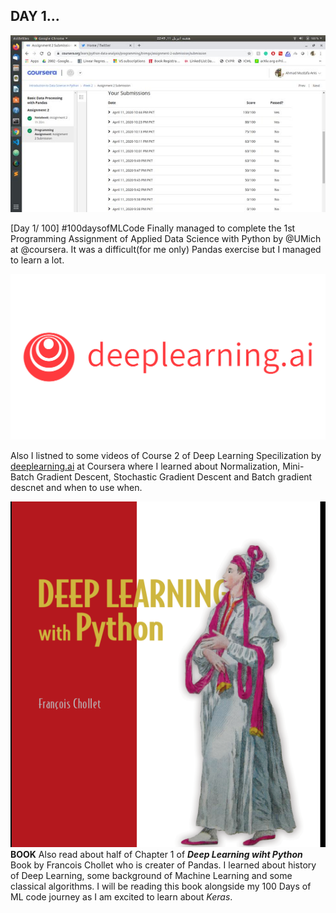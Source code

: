 ## DAY 1...
<img src="1.jpeg"></img>

  [Day 1/ 100] #100daysofMLCode Finally managed to complete the 1st Programming Assignment of Applied Data Science with Python by @UMich at @coursera. It was a difficult(for me only) Pandas exercise but I managed to learn a lot. 

<img src="2.png"></img>

  Also I listned to some videos of Course 2 of Deep Learning Specilization by [deeplearning.ai](deeplearning.ai) at Coursera    where I learned about Normalization, Mini-Batch Gradient Descent, Stochastic Gradient Descent and Batch gradient descnet and when to use when.
  
<img src="3.png"></img>
**BOOK**
Also read about half of Chapter 1 of ***Deep Learning wiht Python*** Book by Francois Chollet who is creater of Pandas. I learned about history of Deep Learning, some background of Machine Learning and some classical algorithms. I will be reading this book alongside my 100 Days of ML code journey as I am excited to learn about *Keras*.
